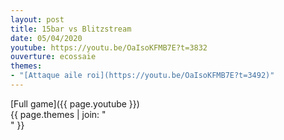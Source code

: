 ```yaml
---
layout: post
title: 15bar vs Blitzstream
date: 05/04/2020
youtube: https://youtu.be/OaIsoKFMB7E?t=3832
ouverture: ecossaie
themes:
- "[Attaque aile roi](https://youtu.be/OaIsoKFMB7E?t=3492)"
---
```


[Full game]({{ page.youtube }})  
{{ page.themes | join: " <br> " }}
